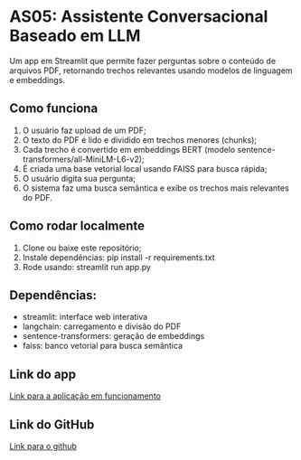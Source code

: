 # AS05: Assistente Conversacional Baseado em LLM
Um app em Streamlit que permite fazer perguntas sobre o conteúdo de arquivos PDF, retornando trechos relevantes usando modelos de linguagem e embeddings.
## Como funciona
1. O usuário faz upload de um PDF;
2. O texto do PDF é lido e dividido em trechos menores (chunks);
3. Cada trecho é convertido em embeddings BERT (modelo sentence-transformers/all-MiniLM-L6-v2);
4. É criada uma base vetorial local usando FAISS para busca rápida;
5. O usuário digita sua pergunta;
6. O sistema faz uma busca semântica e exibe os trechos mais relevantes do PDF.

## Como rodar localmente
1. Clone ou baixe este repositório;
2. Instale dependências:
   pip install -r requirements.txt
4. Rode usando:
   streamlit run app.py

## Dependências:
- streamlit: interface web interativa
- langchain: carregamento e divisão do PDF
- sentence-transformers: geração de embeddings
- faiss: banco vetorial para busca semântica

## Link do app
[Link para a aplicação em funcionamento](https://assistentellm-c4ryuvobkuh2bhekspb3xu.streamlit.app)
## Link do GitHub
[Link para o github](https://github.com/LeticiaBianca/AssistenteLLM)